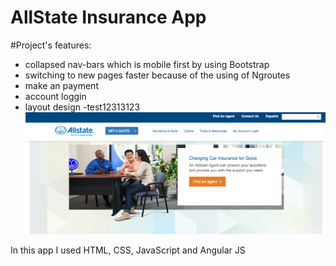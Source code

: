 #  AllState Insurance App 
#Project's features:
- collapsed nav-bars which is mobile first by using Bootstrap
- switching to new pages faster because of the using of Ngroutes 
- make an payment
- account loggin
- layout design
-test12313123
![alt tag](images/website-layout.png)

In this app I  used HTML, CSS, JavaScript and Angular JS
